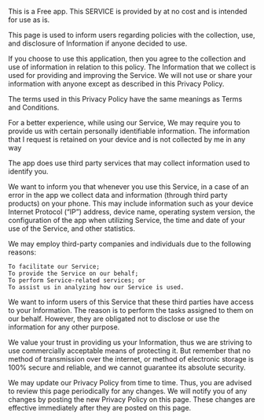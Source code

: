 This is a Free app. This SERVICE is provided by at no cost and is intended for use as is.

This page is used to inform users regarding policies with the collection, use, and disclosure of Information if anyone decided to use.

If you choose to use this application, then you agree to the collection and use of information in relation to this policy. The  Information that we collect is used for providing and improving the Service. We will not use or share your information with anyone except as described in this Privacy Policy.

The terms used in this Privacy Policy have the same meanings as Terms and Conditions.

For a better experience, while using our Service, We may require you to provide us with certain personally identifiable information. The information that I request is retained on your device and is not collected by me in any way

The app does use third party services that may collect information used to identify you.

We want to inform you that whenever you use this Service, in a case of an error in the app we collect data and information (through third party products) on your phone. This may include information such as your device Internet Protocol (“IP”) address, device name, operating system version, the configuration of the app when utilizing Service, the time and date of your use of the Service, and other statistics. 

We may employ third-party companies and individuals due to the following reasons:

    To facilitate our Service;
    To provide the Service on our behalf;
    To perform Service-related services; or
    To assist us in analyzing how our Service is used.

We want to inform users of this Service that these third parties have access to your Information. The reason is to perform the tasks assigned to them on our behalf. However, they are obligated not to disclose or use the information for any other purpose. 

We value your trust in providing us your Information, thus we are striving to use commercially acceptable means of protecting it. But remember that no method of transmission over the internet, or method of electronic storage is 100% secure and reliable, and we cannot guarantee its absolute security. 

We may update our Privacy Policy from time to time. Thus, you are advised to review this page periodically for any changes. We will notify you of any changes by posting the new Privacy Policy on this page. These changes are effective immediately after they are posted on this page. 

